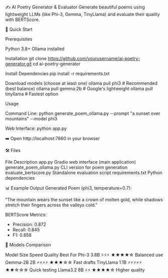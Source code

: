 ✍️ AI Poetry Generator & Evaluator
Generate beautiful poems using lightweight LLMs (like Phi-3, Gemma, TinyLlama) and evaluate their quality with BERTScore.

🚀 Quick Start

Prerequisites

Python 3.8+
Ollama installed 

Installation
git clone https://github.com/yourusername/ai-poetry-generator.git
cd ai-poetry-generator

Install Dependencies
pip install -r requirements.txt

Download models (choose at least one)
ollama pull phi3       # Recommended (best balance)
ollama pull gemma:2b   # Google's lightweight
ollama pull tinyllama  # Fastest option

Usage

Command Line:
python generate_poem_ollama.py --prompt "a sunset over mountains" --model phi3

Web Interface:
python app.py

➡️ Open http://localhost:7860 in your browser

🛠️ Files

File	Description
app.py	Gradio web interface (main application)
generate_poem_ollama.py	CLI version for poem generation
evaluate_bertscore.py	Standalone evaluation script
requirements.txt	Python dependencies

📊 Example Output
Generated Poem (phi3, temperature=0.7):

"The mountain wears the sunset
like a crown of molten gold,
while shadows stretch their fingers
across the valleys cold."

BERTScore Metrics:
- Precision: 0.872
- Recall: 0.845 
- F1: 0.858

🤖 Models Comparison

Model	Size	Speed	Quality	Best For
Phi-3	3.8B	⚡⚡⚡	★★★★☆	Balanced use
Gemma-2B	2B	⚡⚡⚡⚡	★★★☆☆	Fast drafts
TinyLlama	1.1B	⚡⚡⚡⚡⚡	★★☆☆☆	Quick testing
Llama3.2	8B	⚡⚡	★★★★☆	Higher quality
